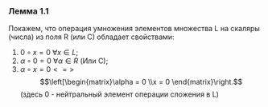 ### Лемма 1.1
Покажем, что операция умножения элементов множества L на скаляры (числа) из поля R (или C) обладает свойствами:
1. $0 \circ x = 0$ $\forall x \in L$;
2.  $\alpha \circ 0 = 0$ $\forall \alpha \in R$ (Или C);
4. $\alpha \circ x = 0 <=>$ $$\left[\begin{matrix}\alpha = 0
 \\x = 0
\end{matrix}\right.$$
(здесь 0 - нейтральный элемент операции сложения в L)